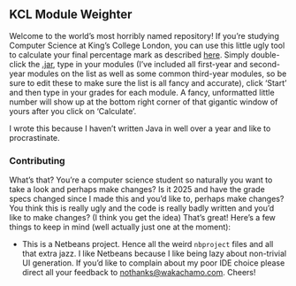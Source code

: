 ## KCL Module Weighter

Welcome to the world’s most horribly named repository! If you’re studying Computer Science at King’s College London, you can use this little ugly tool to calculate your final percentage mark as described [here](http://www.kcl.ac.uk/nms/depts/informatics/study/current/handbook/Progs/regs.aspx). Simply double-click the [.jar](https://github.com/wakachamo/kclmoduleweighter/releases), type in your modules (I’ve included all first-year and second-year modules on the list as well as some common third-year modules, so be sure to edit these to make sure the list is all fancy and accurate), click ‘Start’ and then type in your grades for each module. A fancy, unformatted little number will show up at the bottom right corner of that gigantic window of yours after you click on ‘Calculate’.

I wrote this because I haven’t written Java in well over a year and like to procrastinate.

### Contributing

What’s that? You’re a computer science student so naturally you want to take a look and perhaps make changes? Is it 2025 and have the grade specs changed since I made this and you’d like to, perhaps make changes? You think this is really ugly and the code is really badly written and you’d like to make changes? (I think you get the idea) That’s great! Here’s a few things to keep in mind (well actually just one at the moment):

- This is a Netbeans project. Hence all the weird ```nbproject``` files and all that extra jazz. I like Netbeans because I like being lazy about non-trivial UI generation. If you’d like to complain about my poor IDE choice please direct all your feedback to nothanks@wakachamo.com. Cheers!